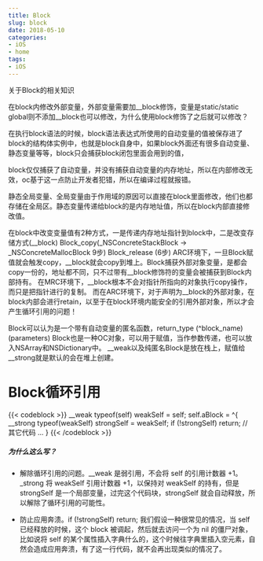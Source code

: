 ```yaml
---
title: Block
slug: block
date: 2018-05-10
categories:
- iOS
- home
tags:
- iOS
---
```


关于Block的相关知识
<!--more-->

在block内修改外部变量，外部变量需要加__block修饰，变量是static/static global则不添加__block也可以修改，为什么使用block修饰了之后就可以修改？

在执行block语法的时候，block语法表达式所使用的自动变量的值被保存进了block的结构体实例中，也就是block自身中，如果block外面还有很多自动变量、静态变量等等，block只会捕获block闭包里面会用到的值，

block仅仅捕获了自动变量，并没有捕获自动变量的内存地址，所以在内部修改无效，oc基于这一点防止开发者犯错，所以在编译过程就报错。

静态全局变量、全局变量由于作用域的原因可以直接在block里面修改，他们也都存储在全局区。静态变量传递给block的是内存地址值，所以在block内部直接修改值。

在block中改变变量值有2种方式，一是传递内存地址指针到block中，二是改变存储方式(__block)
Block_copy(_NSConcreteStackBlock -> _NSConcreteMallocBlock 9步)
Block_release (6步)
ARC环境下，一旦Block赋值就会触发copy，__block就会copy到堆上。Block捕获外部对象变量，是都会copy一份的，地址都不同，只不过带有__block修饰符的变量会被捕获到Block内部持有。
在MRC环境下，__block根本不会对指针所指向的对象执行copy操作，而只是把指针进行的复制。
而在ARC环境下，对于声明为__block的外部对象，在block内部会进行retain，以至于在block环境内能安全的引用外部对象，所以才会产生循环引用的问题！

Block可以认为是一个带有自动变量的匿名函数，return_type (^block_name)(parameters)
Block也是一种OC对象，可以用于赋值，当作参数传递，也可以放入NSArray和NSDictionary中。
__weak以及纯匿名Block是放在栈上，赋值给__strong就是默认的会在堆上创建。

# Block循环引用
{{< codeblock >}}
__weak typeof(self) weakSelf = self; 
self.aBlock = ^{ 
      __strong typeof(weakSelf) strongSelf = weakSelf;
       if (!strongSelf) return; 
        // 其它代码
        ... 
  }
{{< /codeblock >}}

##### 为什么这么写？

- 解除循环引用的问题。__weak 是弱引用，不会将 self 的引用计数器 +1。_strong 将 weakSelf 引用计数器 +1，以保持对 weakSelf 的持有，但是 strongSelf 是一个局部变量，过完这个代码块，strongSelf 就会自动释放，所以解除了循环引用的可能性。

- 防止应用奔溃。if (!strongSelf) return; 我们假设一种很常见的情况，当 self 已经释放的时候，这个 block 被调起，然后就去访问一个为 nil 的僵尸对象，比如说将 self 的某个属性插入字典什么的，这个时候往字典里插入空元素，自然会造成应用奔溃，有了这一行代码，就不会再出现类似的情况了。
